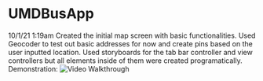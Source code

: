 # UMDBusApp

10/1/21 1:19am
Created the initial map screen with basic functionalities. Used Geocoder to test out basic addresses for now and create pins based on the user inputted location.
Used storyboards for the tab bar controller and view controllers but all elements inside of them were created programatically.
Demonstration:
<img src='http://g.recordit.co/egk0NiUsBN.gif' title='Video Walkthrough' width='' alt='Video Walkthrough' />
